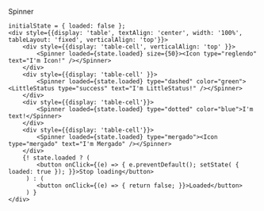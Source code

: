 Spinner

    initialState = { loaded: false };
    <div style={{display: 'table', textAlign: 'center', width: '100%', tableLayout: 'fixed', verticalAlign: 'top'}}>
        <div style={{display: 'table-cell', verticalAlign: 'top' }}>
            <Spinner loaded={state.loaded} size={50}><Icon type="reglendo" text="I'm Icon!" /></Spinner>
        </div>
        <div style={{display: 'table-cell' }}>
            <Spinner loaded={state.loaded} type="dashed" color="green"><LittleStatus type="success" text="I'm LittleStatus!" /></Spinner>
        </div>
        <div style={{display: 'table-cell'}}>
            <Spinner loaded={state.loaded} type="dotted" color="blue">I'm text!</Spinner>
        </div>
        <div style={{display: 'table-cell'}}>
            <Spinner loaded={state.loaded} type="mergado"><Icon type="mergado" text="I'm Mergado" /></Spinner>
        </div>
        {! state.loaded ? (
            <button onClick={(e) => { e.preventDefault(); setState( { loaded: true }); }}>Stop loading</button>
         ) : (
            <button onClick={(e) => { return false; }}>Loaded</button>
         ) }
    </div>